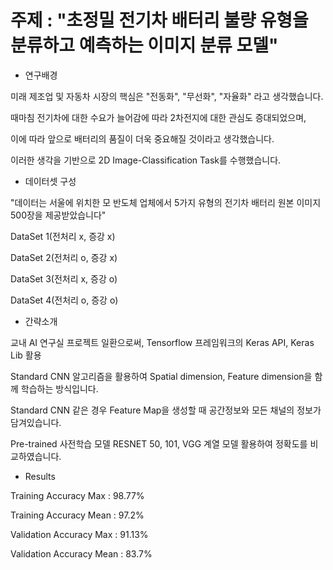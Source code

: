 # 주제 : "초정밀 전기차 배터리 불량 유형을 분류하고 예측하는 이미지 분류 모델" # 


- 연구배경

미래 제조업 및 자동차 시장의 핵심은 "전동화", "무선화", "자율화" 라고 생각했습니다.

때마침 전기차에 대한 수요가 늘어감에 따라 2차전지에 대한 관심도 증대되었으며, 

이에 따라 앞으로 배터리의 품질이 더욱 중요해질 것이라고 생각했습니다.

이러한 생각을 기반으로 2D Image-Classification Task를 수행했습니다.



- 데이터셋 구성

"데이터는 서울에 위치한 모 반도체 업체에서 5가지 유형의 전기차 배터리 원본 이미지 500장을 제공받았습니다"


DataSet 1(전처리 x, 증강 x)


DataSet 2(전처리 o, 증강 x)


DataSet 3(전처리 x, 증강 o)


DataSet 4(전처리 o, 증강 o)



- 간략소개 

교내 AI 연구실 프로젝트 일환으로써,
Tensorflow 프레임워크의 Keras API, Keras Lib 활용

Standard CNN 알고리즘을 활용하여 Spatial dimension, Feature dimension을 함께 학습하는 방식입니다.

Standard CNN 같은 경우 Feature Map을 생성할 때 공간정보와 모든 채널의 정보가 담겨있습니다.

Pre-trained 사전학습 모델 RESNET 50, 101, VGG 계열 모델 활용하여 정확도를 비교하였습니다.



- Results


Training Accuracy Max : 98.77% 


Training Accuracy Mean : 97.2%


Validation Accuracy Max : 91.13% 


Validation Accuracy Mean : 83.7%